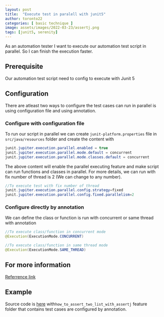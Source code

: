 ```yaml
---
layout: post
title:  "Execute test in paralell with junit5"
author: toronto22
categories: [ basic technique ]
image: assets/images/2022-03-23/assertj.png
tags: [junit5, serenity]
---
```

As an automation tester I want to execute our automation test script in parallel. So I can finish the execution faster.

## Prerequisite

Our automation test script need to config to execute with Junit 5

## Configuration

There are atleast two ways to configure the test cases can run in parallel is using configuration file and using annotation.

### Configure with configuration file
To run our script in parallel we can create `junit-platform.properties` file in `src/java/resources` folder and create the content with

```java
junit.jupiter.execution.parallel.enabled = true
junit.jupiter.execution.parallel.mode.default = concurrent
junit.jupiter.execution.parallel.mode.classes.default = concurrent
```

The above content will enable the parallel executing feature and make script can run functions and classes in parallel. For more details, we can run with fix number of thread is 2 (We can change to any number).

```java
//To execute test with fix number of thread
junit.jupiter.execution.parallel.config.strategy=fixed
junit.jupiter.execution.parallel.config.fixed.parallelism=2
```
### Configure directly by annotation
We can define the class or function is run with concurrent or same thread with annotation

```java
//To execute class/function in concurrent mode
@Execution(ExecutionMode.CONCURRENT)

//To execute class/function in same thread mode
@Execution(ExecutionMode.SAME_THREAD)
```
## For more information
[Referrence link](https://junit.org/junit5/docs/snapshot/user-guide/#writing-tests-parallel-execution)

## Example

Source code is [here](https://github.com/toronto22/BasicTecnique) with`how_to_assert_two_list_with_assertj` feature folder that contains test cases are configured by annotation.